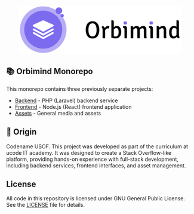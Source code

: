 <p align="center">
    <img src="./assets/logo-full.svg" height="130px"></a>
</p>

## :books: Orbimind Monorepo

This monorepo contains three previously separate projects:

- [Backend](./backend/README.md) - PHP (Laravel) backend service
- [Frontend](./frontend/README.md) - Node.js (React) frontend application
- [Assets](./assets) - General media and assets

## :deciduous_tree: Origin

Codename USOF. This project was developed as part of the curriculum at ucode IT academy. It was designed to create a Stack Overflow-like platform, providing hands-on experience with full-stack development, including backend services, frontend interfaces, and asset management.

## License

All code in this repository is licensed under GNU General Public License. See the [LICENSE](./LICENSE) file for details.
